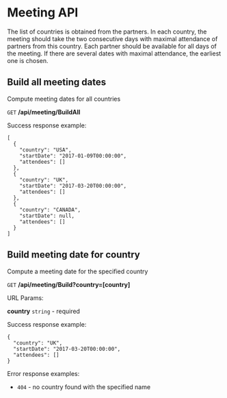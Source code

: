 # Meeting API

The list of countries is obtained from the partners.
In each country, the meeting should take the two consecutive days with maximal attendance of partners from this country. Each partner should be available for all days of the meeting. If there are several dates with maximal attendance, the earliest one is chosen.

## Build all meeting dates

Compute meeting dates for all countries

`GET` **/api/meeting/BuildAll**

Success response example:

```
[
  {
    "country": "USA",
    "startDate": "2017-01-09T00:00:00",
    "attendees": []
  },
  {
    "country": "UK",
    "startDate": "2017-03-20T00:00:00",
    "attendees": []
  },
  {
    "country": "CANADA",
    "startDate": null,
    "attendees": []
  }
]
```

## Build meeting date for country

Compute a meeting date for the specified country

`GET` **/api/meeting/Build?country=[country]**

URL Params:

**country** `string` - required

Success response example:

```
{
  "country": "UK",
  "startDate": "2017-03-20T00:00:00",
  "attendees": []
}
```

  Error response examples:
  * `404` - no country found with the specified name